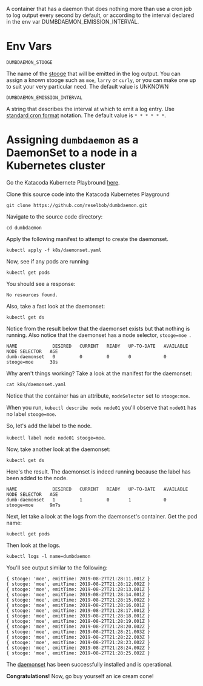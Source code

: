 A container that has a daemon that does nothing more than use a cron job to log output every second by default, or
according to the interval declared in the env var DUMBDAEMON_EMISSION_INTERVAL.

# Env Vars

 `DUMBDAEMON_STOOGE`
 
 The name of the [stooge](https://en.wikipedia.org/wiki/The_Three_Stooges) that will be emitted in the log output.
 You can assign a known stooge such as `moe`, `larry` or `curly`, or you can make one up to suit your very particular need. The default value is UNKNOWN
 
`DUMBDAEMON_EMISSION_INTERVAL`
 
 A string that describes the interval at which to emit a log entry. Use [standard cron format](http://www.nncron.ru/help/EN/working/cron-format.htm) notation.
 The default value is `* * * * * *`.
 
 # Assigning `dumbdaemon` as a DaemonSet to a node in a Kubernetes cluster
 
Go the Katacoda Kubernete Playbround [here](https://katacoda.com/courses/kubernetes/playground).

Clone this source code into the Katacoda Kubernetes Playground

`git clone https://github.com/reselbob/dumbdaemon.git`
 

Navigate to the source code directory:

`cd dumbdaemon`

Apply the following manifest to attempt to create the daemonset.

`kubectl apply -f k8s/daemonset.yaml`

Now, see if any pods are running

`kubectl get pods`

You should see a response:

`No resources found.`

Also, take a fast look at the daemonset:

`kubectl get ds`

Notice from the result below that the daemonset exists but that nothing is running. Also notice that the
daemonset has a node selector, `stooge=moe `.

```text
NAME             DESIRED   CURRENT   READY   UP-TO-DATE   AVAILABLE   NODE SELECTOR   AGE
dumb-daemonset   0         0         0       0            0           stooge=moe      38s
```


Why aren't things working? Take a look at the manifest for the daemonset:

`cat k8s/daemonset.yaml`

Notice that the container has an attribute, `nodeSelector` set to `stooge:moe`.

When you run, `kubectl describe node node01` you'll observe that `node01` has no label `stooge=moe`.

So, let's add the label to the node.

`kubectl label node node01 stooge=moe`.

Now, take another look at the daemonset:

`kubectl get ds`

Here's the result. The daemonset is indeed running because the label has been added to the node.

```text
NAME             DESIRED   CURRENT   READY   UP-TO-DATE   AVAILABLE   NODE SELECTOR   AGE
dumb-daemonset   1         1         0       1            0           stooge=moe      9m7s
```

Next, let take a look at the logs from the daemonset's container. Get the pod name:

`kubectl get pods`

Then look at the logs.

`kubectl logs -l name=dumbdaemon`

You'll see output similar to the following:

```text
{ stooge: 'moe', emitTime: 2019-08-27T21:28:11.001Z }
{ stooge: 'moe', emitTime: 2019-08-27T21:28:12.002Z }
{ stooge: 'moe', emitTime: 2019-08-27T21:28:13.001Z }
{ stooge: 'moe', emitTime: 2019-08-27T21:28:14.001Z }
{ stooge: 'moe', emitTime: 2019-08-27T21:28:15.002Z }
{ stooge: 'moe', emitTime: 2019-08-27T21:28:16.001Z }
{ stooge: 'moe', emitTime: 2019-08-27T21:28:17.001Z }
{ stooge: 'moe', emitTime: 2019-08-27T21:28:18.001Z }
{ stooge: 'moe', emitTime: 2019-08-27T21:28:19.001Z }
{ stooge: 'moe', emitTime: 2019-08-27T21:28:20.002Z }
{ stooge: 'moe', emitTime: 2019-08-27T21:28:21.003Z }
{ stooge: 'moe', emitTime: 2019-08-27T21:28:22.003Z }
{ stooge: 'moe', emitTime: 2019-08-27T21:28:23.002Z }
{ stooge: 'moe', emitTime: 2019-08-27T21:28:24.002Z }
{ stooge: 'moe', emitTime: 2019-08-27T21:28:25.002Z }
```

The [daemonset](https://kubernetes.io/docs/concepts/workloads/controllers/daemonset/) has been successfully installed
and is operational.

**Congratulations!** Now, go buy yourself an ice cream cone!

